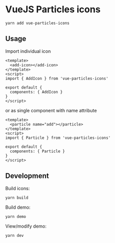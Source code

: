 # VueJS Particles icons

```
yarn add vue-particles-icons
```

## Usage

Import individual icon

```
<template>
  <add-icon></add-icon>
</template>
<script>
import { AddIcon } from 'vue-particles-icons'

export default {
  components: { AddIcon }
}
</script>
```

or as single component with name attribute

```
<template>
  <particle name="add"></particle>
</template>
<script>
import { Particle } from 'vue-particles-icons'

export default {
  components: { Particle }
}
</script>
```

## Development

Build icons:
```
yarn build
```

Build demo:
```
yarn demo
```

View/modify demo:
```
yarn dev
```
